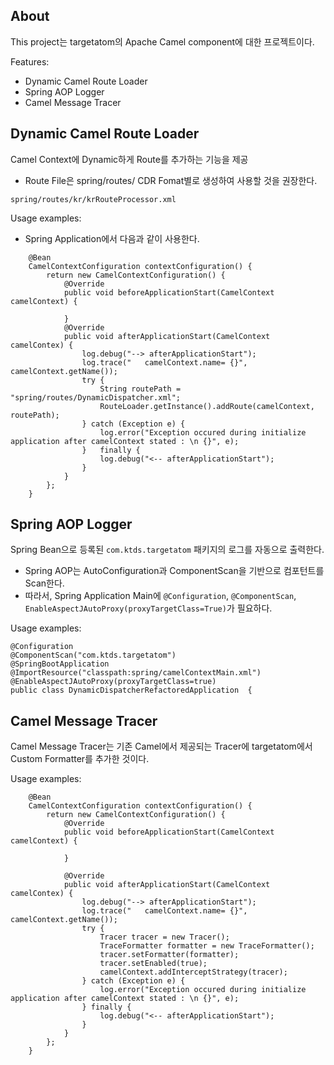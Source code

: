 ## About

This project는 targetatom의 Apache Camel component에 대한 프로젝트이다.

Features:
- Dynamic Camel Route Loader
- Spring AOP Logger
- Camel Message Tracer


## Dynamic Camel Route Loader

Camel Context에 Dynamic하게 Route를 추가하는 기능을 제공

- Route File은 spring/routes/ CDR Fomat별로 생성하여 사용할 것을 권장한다.

```
spring/routes/kr/krRouteProcessor.xml
```

Usage examples:

- Spring Application에서 다음과 같이 사용한다.

```
	@Bean
	CamelContextConfiguration contextConfiguration() {
		return new CamelContextConfiguration() {
			@Override
			public void beforeApplicationStart(CamelContext camelContext) {
				
			}
			@Override
			public void afterApplicationStart(CamelContext camelContex) {
				log.debug("--> afterApplicationStart");
				log.trace("   camelContext.name= {}", camelContext.getName());
				try {
					String routePath = "spring/routes/DynamicDispatcher.xml";
					RouteLoader.getInstance().addRoute(camelContext, routePath);
				} catch (Exception e) {
					log.error("Exception occured during initialize application after camelContext stated : \n {}", e);
				}	finally {
					log.debug("<-- afterApplicationStart");
				}
			}
		};
	}
```

## Spring AOP Logger

Spring Bean으로 등록된 `com.ktds.targetatom` 패키지의 로그를 자동으로 출력한다.

- Spring AOP는 AutoConfiguration과 ComponentScan을 기반으로 컴포턴트를 Scan한다.
- 따라서, Spring Application Main에 `@Configuration`, `@ComponentScan`, `EnableAspectJAutoProxy(proxyTargetClass=True)`가 필요하다.

Usage examples:

```
@Configuration
@ComponentScan("com.ktds.targetatom")
@SpringBootApplication
@ImportResource("classpath:spring/camelContextMain.xml")
@EnableAspectJAutoProxy(proxyTargetClass=true)
public class DynamicDispatcherRefactoredApplication  {
```

## Camel Message Tracer

Camel Message Tracer는 기존 Camel에서 제공되는 Tracer에 targetatom에서 Custom Formatter를 추가한 것이다.

Usage examples:

```
	@Bean
	CamelContextConfiguration contextConfiguration() {
		return new CamelContextConfiguration() {
			@Override
			public void beforeApplicationStart(CamelContext camelContext) {

			}

			@Override
			public void afterApplicationStart(CamelContext camelContex) {
				log.debug("--> afterApplicationStart");
				log.trace("   camelContext.name= {}", camelContext.getName());
				try {
					Tracer tracer = new Tracer();
					TraceFormatter formatter = new TraceFormatter();
					tracer.setFormatter(formatter);
					tracer.setEnabled(true);
					camelContext.addInterceptStrategy(tracer);
				} catch (Exception e) {
					log.error("Exception occured during initialize application after camelContext stated : \n {}", e);
				} finally {
					log.debug("<-- afterApplicationStart");
				}
			}
		};
	}

```
